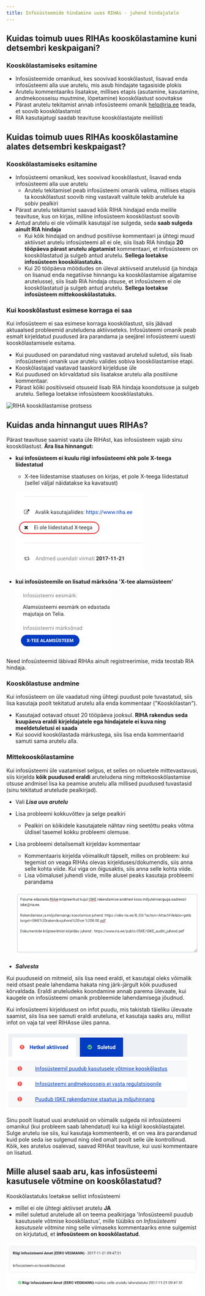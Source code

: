 ```yaml
---
title: Infosüsteemide hindamine uues RIHAs - juhend hindajatele
---
```


## Kuidas toimub uues RIHAs kooskõlastamine kuni detsembri keskpaigani?

### Kooskõlastamiseks esitamine
- Infosüsteemide omanikud, kes soovivad kooskõlastust, lisavad enda infosüsteemi alla uue arutelu, mis asub hindajate tagasiside plokis
- Arutelu kommentaariks lisatakse, millises etapis (asutamine, kasutamine, andmekoosseisu muutmine, lõpetamine) kooskõlastust soovitakse
- Pärast arutelu tekitamist annab infosüsteemi omanik help@ria.ee teada, et soovib kooskõlastamist
- RIA kasutajatugi saadab teavituse kooskõlastajate meililisti

## Kuidas toimub uues RIHAs kooskõlastamine alates detsembri keskpaigast?

### Kooskõlastamiseks esitamine
- Infosüsteemi omanikud, kes soovivad kooskõlastust, lisavad enda infosüsteemi alla uue arutelu
  - Arutelu tekitamisel peab infosüsteemi omanik valima, millises etapis ta kooskõlastust soovib ning vastavalt valitule tekib arutelule ka sobiv pealkiri
- Pärast arutelu tekitamist saavad kõik RIHA hindajad enda meilile teavituse, kus on kirjas, milline infosüsteem kooskõlastust soovib
- Antud arutelu ei ole võimalik kasutajal ise sulgeda, seda **saab sulgeda ainult RIA hindaja**
  - Kui kõik hindajad on andnud positiivse kommentaari ja ühtegi muud aktiivset arutelu infosüsteemi all ei ole, siis lisab RIA hindaja **20 tööpäeva pärast arutelu algatamist** kommentaari, et infosüsteem on kooskõlastatud ja sulgeb antud arutelu. **Sellega loetakse infosüsteem kooskõlastatuks.**
  - Kui 20 tööpäeva möödudes on üleval aktiivseid arutelusid (ja hindaja on lisanud enda negatiivse hinnangu ka kooskõlastamise algatamise arutelusse), siis lisab RIA hindaja otsuse, et infosüsteem ei ole kooskõlastatud ja sulgeb antud arutelu. **Sellega loetakse infosüsteem mittekooskõlastatuks.**

### Kui kooskõlastust esimese korraga ei saa
Kui infosüsteem ei saa esimese korraga kooskõlastust, siis jäävad aktuaalsed probleemid aruteludena aktiivseteks. Infosüsteemi omanik peab esmalt kirjeldatud puudused ära parandama ja seejärel infosüsteemi uuesti kooskõlastamisele esitama.
- Kui puudused on parandatud ning vastavad arutelud suletud, siis lisab infosüsteemi omanik uue arutelu valides sobiva kooskõlastamise etapi.
- Kooskõlastajad vaatavad taaskord kirjelduse üle
- Kui puudused on kõrvaldatud siis lisatakse arutelu alla positiivne kommentaar.
- Pärast kõiki positiivseid otsuseid lisab RIA hindaja koondotsuse ja sulgeb arutelu. Sellega loetakse infosüsteem kooskõlastatuks.

![RIHA kooskõlastamise protsess](assets/images/data/RIHAs-kooskõlastamine.png "RIHAs kooskõlastamine")

## Kuidas anda hinnangut uues RIHAs?

Pärast teavituse saamist vaata üle RIHAst, kas infosüsteem vajab sinu kooskõlastust.
**Ära lisa hinnangut:**
- **kui infosüsteem ei kuulu riigi infosüsteemi ehk pole X-teega liidestatud**
  - X-tee liidestamise staatuses on kirjas, et pole X-teega liidestatud (sellel väljal näidatakse ka kavatsust) 

  ![X-teega liidestamata](assets/images/data/not-x-tee.png "Riigi infosüsteemi mitte kuuluv süsteem")

- **kui infosüsteemile on lisatud märksõna 'X-tee alamsüsteem'**

  ![X-tee alamsüsteem](assets/images/data/subsystem.png "X-tee alamsüsteem")

Need infosüsteemid läbivad RIHAs ainult registreerimise, mida teostab RIA hindaja.


### Kooskõlastuse andmine

Kui infosüsteem on üle vaadatud ning ühtegi puudust pole tuvastatud, siis lisa kasutaja poolt tekitatud arutelu alla enda kommentaar ("Kooskõlastan").
- Kasutajad ootavad otsust 20 tööpäeva jooksul. **RIHA rakendus seda kuupäeva eraldi kirjeldajatele ega hindajatele ei kuva ning meeldetuletusi ei saada**
- Kui soovid kooskõlastada märkustega, siis lisa enda kommentaarid samuti sama arutelu alla.

### Mittekooskõlastamine

Kui infosüsteemi üle vaatamisel selgus, et selles on nõuetele mittevastavusi, siis kirjelda **kõik puudused eraldi** aruteludena ning mittekooskõlastamise otsuse andmisel lisa ka peamise arutelu alla millised puudused tuvastasid (sinu tekitatud arutelude pealkirjad).

- Vali _**Lisa uus arutelu**_
- Lisa probleemi kokkuvõttev ja selge pealkiri
  - Pealkiri on kõikidele kasutajatele nähtav ning seetõttu peaks võtma üldisel tasemel kokku probleemi olemuse.
- Lisa probleemi detailsemalt kirjeldav kommentaar
  - Kommentaaris kirjelda võimalikult täpselt, milles on probleem: kui tegemist on veaga RIHAs olevas kirjelduses/dokumendis, siis anna selle kohta viide. Kui viga on õigusaktis, siis anna selle kohta viide.
  - Lisa võimalusel juhendi viide, mille alusel peaks kasutaja probleemi parandama

  ![Arutelu lisamine](assets/images/data/new-issue.png "Uue arutelu lisamine")

- _**Salvesta**_



Kui puuduseid on mitmeid, siis lisa need eraldi, et kasutajal oleks võimalik neid otsast peale lahendama hakata ning järk-järgult kõik puudused kõrvaldada.
Eraldi aruteludeks koondamine annab parema ülevaate, kui kaugele on infosüsteemi omanik probleemide lahendamisega jõudnud.

Kui infosüsteemi kirjeldusest on infot puudu, mis takistab täieliku ülevaate saamist, siis lisa see samuti eraldi aruteluna, et kasutaja saaks aru, millist infot on vaja tal veel RIHAsse üles panna.

![Hindajate tagasiside koondvaade](assets/images/data/issues-list.png "Hindajate tagasiside koondvaade")

Sinu poolt lisatud uusi arutelusid on võimalik sulgeda nii infosüsteemi omanikul (kui probleem saab lahendatud) kui ka kõigil kooskõlastajatel.
Sulge arutelu ise siis, kui kasutaja kommenteerib, et on vea ära parandanud kuid pole seda ise sulgenud ning oled omalt poolt selle üle kontrollinud.
Kõik, kes arutelus osalevad, saavad RIHAst teavituse, kui uusi kommentaare on lisatud.


## Mille alusel saab aru, kas infosüsteemi kasutusele võtmine on kooskõlastatud?

Kooskõlastatuks loetakse sellist infosüsteemi

- millel ei ole ühtegi aktiivset arutelu **JA**
- millel suletud arutelude all on teema pealkirjaga 'Infosüsteemil puudub kasutusele võtmise kooskõlastus', mille tüübiks on _Infosüsteemi kasutusele võtmine_ ning selle viimaseks kommentaariks enne sulgemist on kirjutatud, et **infosüsteem on kooskõlastatud**.

![Kooskõlastamise koondotsus](assets/images/data/approved-system.png "Kooskõlastamise koondotsus")
